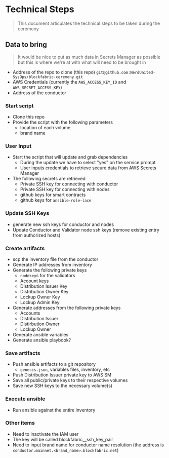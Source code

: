 # Technical Steps

> This document articulates the technical steps to be taken during the ceremony

## Data to bring

> It would be nice to put as much data in Secrets Manager as possible but this
> is where we're at with what will need to be brought in

* Address of the repo to clone (this repo) `git@github.com:NerdUnited-SysOps/blockfabric-ceremony.git`
* AWS Credentials (currently the `AWS_ACCESS_KEY_ID` and `AWS_SECRET_ACCESS_KEY`)
* Address of the conductor

### Start script
* Clone this repo
* Provide the script with the following parameters
    * location of each volume
    * brand name

### User Input
* Start the script that will update and grab dependencies
    * During the update we have to select "yes" on the service prompt
    * User inputs credentials to retrieve secure data from AWS Secrets Manager
* The following secrets are retrieved
    * Private SSH key for connecting with conductor
    * Private SSH key for connecting with nodes
    * github keys for smart contracts
    * github keys for `ansible-role-lace`

### Update SSH Keys
* generate new ssh keys for conductor and nodes
* Update Conductor and Validator node ssh keys (remove existing entry from authorized hosts)

### Create artifacts
* scp the inventory file from the conductor
* Generate IP addresses from inventory
* Generate the following private keys
    * `nodekey`s for the validators
    * Account keys
    * Distribution Issuer Key
    * Distribution Owner Key
    * Lockup Owner Key
    * Lockup Admin Key
* Generate addresses from the following private keys
    * Accounts
    * Distribution Issuer
    * Distirbution Owner
    * Lockup Owner
* Generate ansible variables
* Generate ansible playbook?

### Save artifacts
* Push ansible artifacts to a git repository
    * `genesis.json`, variables files, inventory, etc
* Push Distribution Issuer private key to AWS SM
* Save all public/private keys to their respective volumes
* Save new SSH keys to the necessary volume(s)

### Execute ansible
* Run ansible against the entire inventory

### Other items
* Need to inactivate the IAM user
* The key will be called blockfabric_<network>_ssh_key_pair
* Need to input brand name for conductor name resolution (the address is `conductor.mainnet.<brand_name>.blockfabric.net`)

